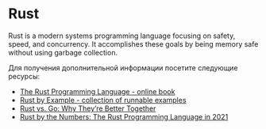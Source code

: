 # Rust

Rust is a modern systems programming language focusing on safety, speed, and concurrency. It accomplishes these goals by being memory safe without using garbage collection.

Для получения дополнительной информации посетите следующие ресурсы:

- [The Rust Programming Language - online book](https://doc.rust-lang.org/book/)
- [Rust by Example - collection of runnable examples](https://doc.rust-lang.org/stable/rust-by-example/index.html)
- [Rust vs. Go: Why They’re Better Together](https://thenewstack.io/rust-vs-go-why-theyre-better-together/)
- [Rust by the Numbers: The Rust Programming Language in 2021](https://thenewstack.io/rust-by-the-numbers-the-rust-programming-language-in-2021/)
